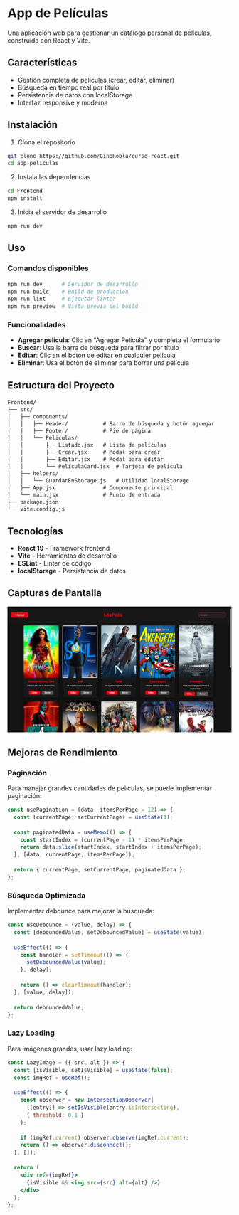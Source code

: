 # App de Películas

Una aplicación web para gestionar un catálogo personal de películas, construida con React y Vite.

## Características

- Gestión completa de películas (crear, editar, eliminar)
- Búsqueda en tiempo real por título
- Persistencia de datos con localStorage
- Interfaz responsive y moderna

## Instalación

1. Clona el repositorio
```bash
git clone https://github.com/GinoRobla/curso-react.git
cd app-peliculas
```

2. Instala las dependencias
```bash
cd Frontend
npm install
```

3. Inicia el servidor de desarrollo
```bash
npm run dev
```

## Uso

### Comandos disponibles

```bash
npm run dev      # Servidor de desarrollo
npm run build    # Build de producción
npm run lint     # Ejecutar linter
npm run preview  # Vista previa del build
```

### Funcionalidades

- **Agregar película**: Clic en "Agregar Película" y completa el formulario
- **Buscar**: Usa la barra de búsqueda para filtrar por título
- **Editar**: Clic en el botón de editar en cualquier película
- **Eliminar**: Usa el botón de eliminar para borrar una película

## Estructura del Proyecto

```
Frontend/
├── src/
│   ├── components/
│   │   ├── Header/           # Barra de búsqueda y botón agregar
│   │   ├── Footer/           # Pie de página
│   │   └── Peliculas/
│   │       ├── Listado.jsx   # Lista de películas
│   │       ├── Crear.jsx     # Modal para crear
│   │       ├── Editar.jsx    # Modal para editar
│   │       └── PeliculaCard.jsx  # Tarjeta de película
│   ├── helpers/
│   │   └── GuardarEnStorage.js   # Utilidad localStorage
│   ├── App.jsx               # Componente principal
│   └── main.jsx              # Punto de entrada
├── package.json
└── vite.config.js
```

## Tecnologías

- **React 19** - Framework frontend
- **Vite** - Herramientas de desarrollo
- **ESLint** - Linter de código
- **localStorage** - Persistencia de datos

## Capturas de Pantalla

![App de Películas](./screenshots/MisPelis.png)

## Mejoras de Rendimiento

### Paginación
Para manejar grandes cantidades de películas, se puede implementar paginación:

```jsx
const usePagination = (data, itemsPerPage = 12) => {
  const [currentPage, setCurrentPage] = useState(1);
  
  const paginatedData = useMemo(() => {
    const startIndex = (currentPage - 1) * itemsPerPage;
    return data.slice(startIndex, startIndex + itemsPerPage);
  }, [data, currentPage, itemsPerPage]);
  
  return { currentPage, setCurrentPage, paginatedData };
};
```

### Búsqueda Optimizada
Implementar debounce para mejorar la búsqueda:

```jsx
const useDebounce = (value, delay) => {
  const [debouncedValue, setDebouncedValue] = useState(value);
  
  useEffect(() => {
    const handler = setTimeout(() => {
      setDebouncedValue(value);
    }, delay);
    
    return () => clearTimeout(handler);
  }, [value, delay]);
  
  return debouncedValue;
};
```

### Lazy Loading
Para imágenes grandes, usar lazy loading:

```jsx
const LazyImage = ({ src, alt }) => {
  const [isVisible, setIsVisible] = useState(false);
  const imgRef = useRef();
  
  useEffect(() => {
    const observer = new IntersectionObserver(
      ([entry]) => setIsVisible(entry.isIntersecting),
      { threshold: 0.1 }
    );
    
    if (imgRef.current) observer.observe(imgRef.current);
    return () => observer.disconnect();
  }, []);
  
  return (
    <div ref={imgRef}>
      {isVisible && <img src={src} alt={alt} />}
    </div>
  );
};
```